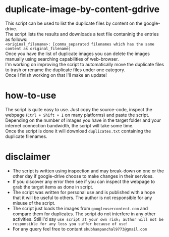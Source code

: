 # duplicate-image-by-content-gdrive  
This script can be used to list the duplicate files by content on the google-drive.  
The script lists the results and downloads a text file contaninig the entries as follows:  
`<original_filename>: [comma_separated filenames which has the same content as original_filename]`  
Once you have the list of duplicate images you can delete the images manually using searching capabilities of web-browser.  
I'm working on improving the script to automatically move the duplicate files to trash or rename the duplicate files under one category.  
Once I finish working on that I'll make an update!  

# how-to-use
The script is quite easy to use. Just copy the source-code, inspect the webpage (`Ctrl + Shift + I` on many platforms) and paste the script.  
Depending on the number of images you have in the target folder and your internet connection bandwidth, the script will take some time.  
Once the script is done it will download `duplicates.txt` containing the duplicate filenames.  

# disclaimer 
- The script is written using inspection and may break-down on one or the other day if google-drive choose to make changes in their services.  
- If you discover any error then see if you can inspect the webpage to grab the target items as done in script.  
- The script was written for personal use and is published with a hope that it will be useful to others. The author is not responsible for any misuse of the script.
- The script just loads the images from `googleusercontent.com` and compare them for duplicates. The script do not interfere in any other activities. Still I'd say `use script at your own risk; author will not be responsible for any loss you suffer because of use!`  
- For any query feel free to contant `shubhampanchal9773@gmail.com`
